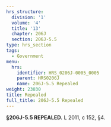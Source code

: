 ```yaml
---
hrs_structure:
  division: '1'
  volume: '4'
  title: '13'
  chapter: 206J
  section: 206J-5.5
type: hrs_section
tags:
  - Government
menu:
  hrs:
    identifier: HRS_0206J-0005_0005
    parent: HRS0206J
    name: 206J-5.5 Repealed
weight: 23030
title: Repealed
full_title: 206J-5.5 Repealed
---
```

**§206J-5.5 REPEALED.** L 2011, c 152, §4.